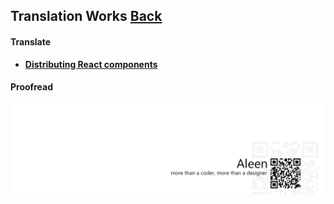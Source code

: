## Translation Works [**Back**](./../Readme.md)

#### Translate

- [**Distributing React components**](./distributing_react_components/distributing_react_components.md)

#### Proofread

<a href="http://aleen42.github.io/" target="_blank" ><img src="./../pic/tail.gif"></a>
